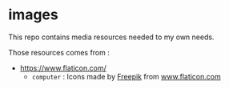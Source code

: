 # images

This repo contains media resources needed to my own needs.

Those resources comes from :
 - https://www.flaticon.com/
   - `computer` : Icons made by <a href="https://www.flaticon.com/authors/freepik" title="Freepik">Freepik</a> from <a href="https://www.flaticon.com/" title="Flaticon">www.flaticon.com</a>
